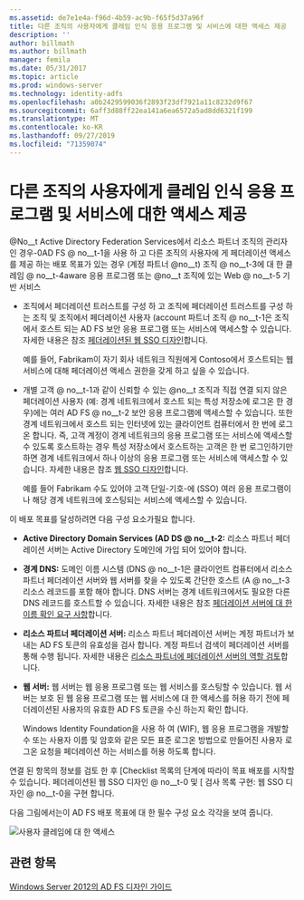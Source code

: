 ```yaml
---
ms.assetid: de7e1e4a-f96d-4b59-ac9b-f65f5d37a96f
title: 다른 조직의 사용자에게 클레임 인식 응용 프로그램 및 서비스에 대한 액세스 제공
description: ''
author: billmath
ms.author: billmath
manager: femila
ms.date: 05/31/2017
ms.topic: article
ms.prod: windows-server
ms.technology: identity-adfs
ms.openlocfilehash: a0b2429599036f2893f23df7921a11c8232d9f67
ms.sourcegitcommit: 6aff3d88ff22ea141a6ea6572a5ad8dd6321f199
ms.translationtype: MT
ms.contentlocale: ko-KR
ms.lasthandoff: 09/27/2019
ms.locfileid: "71359074"
---
```

# <a name="provide-users-in-another-organization-access-to-your-claims-aware-applications-and-services"></a>다른 조직의 사용자에게 클레임 인식 응용 프로그램 및 서비스에 대한 액세스 제공


@No__t Active Directory Federation Services에서 리소스 파트너 조직의 관리자 인 경우-0AD FS @ no__t-1을 사용 하 고 다른 조직의 사용자에 게 페더레이션 액세스를 제공 하는 배포 목표가 있는 경우 (계정 파트너 @no__t) 조직 @ no__t-3에 대 한 클레임 @ no__t-4aware 응용 프로그램 또는 @no__t 조직에 있는 Web @ no__t-5 기반 서비스  
  
-   조직에서 페더레이션 트러스트를 구성 하 고 조직에 페더레이션 트러스트를 구성 하는 조직 및 조직에서 페더레이션 사용자 \(account 파트너 조직 @ no__t-1은 조직에서 호스트 되는 AD FS 보안 응용 프로그램 또는 서비스에 액세스할 수 있습니다. 자세한 내용은 참조 [페더레이션된 웹 SSO 디자인](Federated-Web-SSO-Design.md)합니다.  
  
    예를 들어, Fabrikam이 자기 회사 네트워크 직원에게 Contoso에서 호스트되는 웹 서비스에 대해 페더레이션 액세스 권한을 갖게 하고 싶을 수 있습니다.  
  
-   개별 고객 @ no__t-1과 같이 신뢰할 수 있는 @no__t 조직과 직접 연결 되지 않은 페더레이션 사용자 (예: 경계 네트워크에서 호스트 되는 특성 저장소에 로그온 한 경우)에는 여러 AD FS @ no__t-2 보안 응용 프로그램에 액세스할 수 있습니다. 또한 경계 네트워크에서 호스트 되는 인터넷에 있는 클라이언트 컴퓨터에서 한 번에 로그온 합니다. 즉, 고객 계정이 경계 네트워크의 응용 프로그램 또는 서비스에 액세스할 수 있도록 호스트하는 경우 특성 저장소에서 호스트하는 고객은 한 번 로그인하기만 하면 경계 네트워크에서 하나 이상의 응용 프로그램 또는 서비스에 액세스할 수 있습니다. 자세한 내용은 참조 [웹 SSO 디자인](Web-SSO-Design.md)합니다.  
  
    예를 들어 Fabrikam 수도 있어야 고객 단일\-기호\-에 \(SSO\) 여러 응용 프로그램이 나 해당 경계 네트워크에 호스팅되는 서비스에 액세스할 수 있습니다.  
  
이 배포 목표를 달성하려면 다음 구성 요소가필요 합니다.  
  
-   **Active Directory Domain Services \(AD DS @ no__t-2:** 리소스 파트너 페더레이션 서버는 Active Directory 도메인에 가입 되어 있어야 합니다.  
  
-   **경계 DNS:** 도메인 이름 시스템 \(DNS @ no__t-1은 클라이언트 컴퓨터에서 리소스 파트너 페더레이션 서버와 웹 서버를 찾을 수 있도록 간단한 호스트 \(A @ no__t-3 리소스 레코드를 포함 해야 합니다. DNS 서버는 경계 네트워크에서도 필요한 다른 DNS 레코드를 호스트할 수 있습니다. 자세한 내용은 참조 [페더레이션 서버에 대 한 이름 확인 요구 사항](Name-Resolution-Requirements-for-Federation-Servers.md)합니다.  
  
-   **리소스 파트너 페더레이션 서버:** 리소스 파트너 페더레이션 서버는 계정 파트너가 보내는 AD FS 토큰의 유효성을 검사 합니다. 계정 파트너 검색이 페더레이션 서버를 통해 수행 됩니다. 자세한 내용은 [리소스 파트너에 페더레이션 서버의 역할 검토](Review-the-Role-of-the-Federation-Server-in-the-Resource-Partner.md)합니다.  
  
-   **웹 서버:** 웹 서버는 웹 응용 프로그램 또는 웹 서비스를 호스팅할 수 있습니다. 웹 서버는 보호 된 웹 응용 프로그램 또는 웹 서비스에 대 한 액세스를 허용 하기 전에 페더레이션된 사용자의 유효한 AD FS 토큰을 수신 하는지 확인 합니다.  
  
    Windows Identity Foundation을 사용 하 여 \(WIF\), 웹 응용 프로그램을 개발할 수 또는 사용자 이름 및 암호와 같은 모든 표준 로그온 방법으로 만들어진 사용자 로그온 요청을 페더레이션 하는 서비스를 허용 하도록 합니다.  
  
연결 된 항목의 정보를 검토 한 후 [Checklist 목록의 단계에 따라이 목표 배포를 시작할 수 있습니다. 페더레이션된 웹 SSO 디자인 @ no__t-0 및 [ 검사 목록 구현: 웹 SSO 디자인 @ no__t-0을 구현 합니다.  
  
다음 그림에서는이 AD FS 배포 목표에 대 한 필수 구성 요소 각각을 보여 줍니다.  
  
![사용자 클레임에 대 한 액세스](media/75358b16-2a6f-4e16-9cc4-b0e614480305.gif)  
  
## <a name="see-also"></a>관련 항목
[Windows Server 2012의 AD FS 디자인 가이드](AD-FS-Design-Guide-in-Windows-Server-2012.md)
